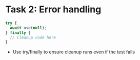 # Task 2: Error handling

```typescript
try {
  await use(null);
} finally {
  // Cleanup code here
}
```

- Use try/finally to ensure cleanup runs even if the test fails
